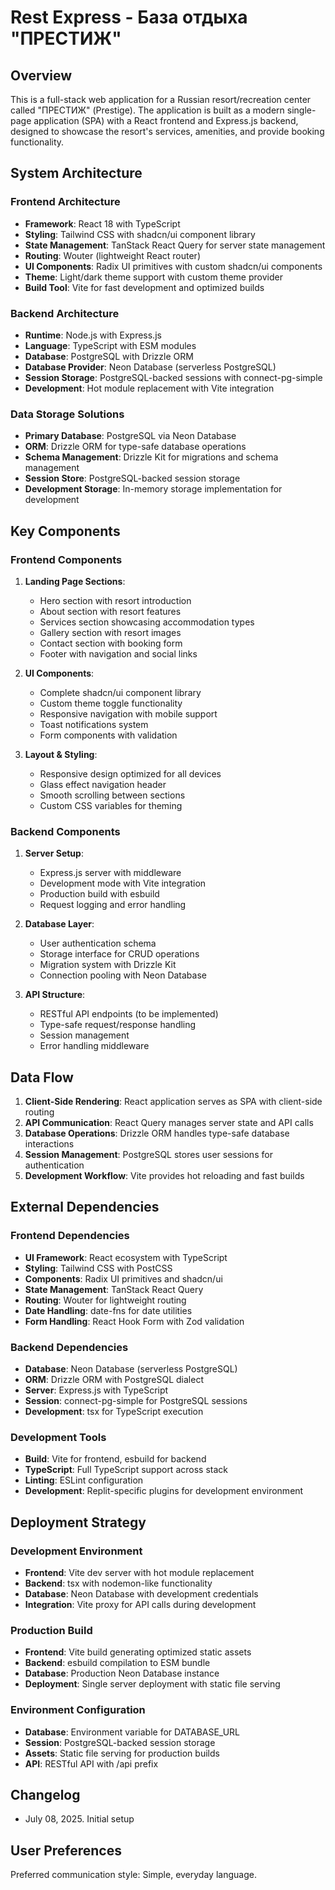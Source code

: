 # Rest Express - База отдыха "ПРЕСТИЖ"

## Overview

This is a full-stack web application for a Russian resort/recreation center called "ПРЕСТИЖ" (Prestige). The application is built as a modern single-page application (SPA) with a React frontend and Express.js backend, designed to showcase the resort's services, amenities, and provide booking functionality.

## System Architecture

### Frontend Architecture
- **Framework**: React 18 with TypeScript
- **Styling**: Tailwind CSS with shadcn/ui component library
- **State Management**: TanStack React Query for server state management
- **Routing**: Wouter (lightweight React router)
- **UI Components**: Radix UI primitives with custom shadcn/ui components
- **Theme**: Light/dark theme support with custom theme provider
- **Build Tool**: Vite for fast development and optimized builds

### Backend Architecture
- **Runtime**: Node.js with Express.js
- **Language**: TypeScript with ESM modules
- **Database**: PostgreSQL with Drizzle ORM
- **Database Provider**: Neon Database (serverless PostgreSQL)
- **Session Storage**: PostgreSQL-backed sessions with connect-pg-simple
- **Development**: Hot module replacement with Vite integration

### Data Storage Solutions
- **Primary Database**: PostgreSQL via Neon Database
- **ORM**: Drizzle ORM for type-safe database operations
- **Schema Management**: Drizzle Kit for migrations and schema management
- **Session Store**: PostgreSQL-backed session storage
- **Development Storage**: In-memory storage implementation for development

## Key Components

### Frontend Components
1. **Landing Page Sections**:
   - Hero section with resort introduction
   - About section with resort features
   - Services section showcasing accommodation types
   - Gallery section with resort images
   - Contact section with booking form
   - Footer with navigation and social links

2. **UI Components**:
   - Complete shadcn/ui component library
   - Custom theme toggle functionality
   - Responsive navigation with mobile support
   - Toast notifications system
   - Form components with validation

3. **Layout & Styling**:
   - Responsive design optimized for all devices
   - Glass effect navigation header
   - Smooth scrolling between sections
   - Custom CSS variables for theming

### Backend Components
1. **Server Setup**:
   - Express.js server with middleware
   - Development mode with Vite integration
   - Production build with esbuild
   - Request logging and error handling

2. **Database Layer**:
   - User authentication schema
   - Storage interface for CRUD operations
   - Migration system with Drizzle Kit
   - Connection pooling with Neon Database

3. **API Structure**:
   - RESTful API endpoints (to be implemented)
   - Type-safe request/response handling
   - Session management
   - Error handling middleware

## Data Flow

1. **Client-Side Rendering**: React application serves as SPA with client-side routing
2. **API Communication**: React Query manages server state and API calls
3. **Database Operations**: Drizzle ORM handles type-safe database interactions
4. **Session Management**: PostgreSQL stores user sessions for authentication
5. **Development Workflow**: Vite provides hot reloading and fast builds

## External Dependencies

### Frontend Dependencies
- **UI Framework**: React ecosystem with TypeScript
- **Styling**: Tailwind CSS with PostCSS
- **Components**: Radix UI primitives and shadcn/ui
- **State Management**: TanStack React Query
- **Routing**: Wouter for lightweight routing
- **Date Handling**: date-fns for date utilities
- **Form Handling**: React Hook Form with Zod validation

### Backend Dependencies
- **Database**: Neon Database (serverless PostgreSQL)
- **ORM**: Drizzle ORM with PostgreSQL dialect
- **Server**: Express.js with TypeScript
- **Session**: connect-pg-simple for PostgreSQL sessions
- **Development**: tsx for TypeScript execution

### Development Tools
- **Build**: Vite for frontend, esbuild for backend
- **TypeScript**: Full TypeScript support across stack
- **Linting**: ESLint configuration
- **Development**: Replit-specific plugins for development environment

## Deployment Strategy

### Development Environment
- **Frontend**: Vite dev server with hot module replacement
- **Backend**: tsx with nodemon-like functionality
- **Database**: Neon Database with development credentials
- **Integration**: Vite proxy for API calls during development

### Production Build
- **Frontend**: Vite build generating optimized static assets
- **Backend**: esbuild compilation to ESM bundle
- **Database**: Production Neon Database instance
- **Deployment**: Single server deployment with static file serving

### Environment Configuration
- **Database**: Environment variable for DATABASE_URL
- **Session**: PostgreSQL-backed session storage
- **Assets**: Static file serving for production builds
- **API**: RESTful API with /api prefix

## Changelog

- July 08, 2025. Initial setup

## User Preferences

Preferred communication style: Simple, everyday language.